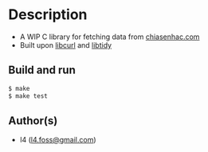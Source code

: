 # Description
* A WIP C library for fetching data from [chiasenhac.com](http://chiasenhac.com)
* Built upon [libcurl](https://curl.haxx.se) and [libtidy](https://www.html-tidy.org/)

## Build and run
```sh
$ make
$ make test
```

## Author(s)
* l4 (l4.foss@gmail.com)
